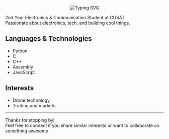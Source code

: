 <p align="center">
  <img src="https://readme-typing-svg.demolab.com?font=Fira+Code&duration=3000&pause=1000&color=00FFB9&center=true&vCenter=true&width=435&lines=Hi+there%2C+I'm+Nivedh+Shiva!;2nd+Year+EC+Student+at+CUSAT" alt="Typing SVG" />
</p>

2nd Year Electronics & Communication Student at CUSAT  
Passionate about electronics, tech, and building cool things.

## Languages & Technologies
- Python
- C
- C++
- Assembly
- JavaScript

## Interests
- Drone technology
- Trading and markets

---

Thanks for stopping by!  
Feel free to connect if you share similar interests or want to collaborate on something awesome.
